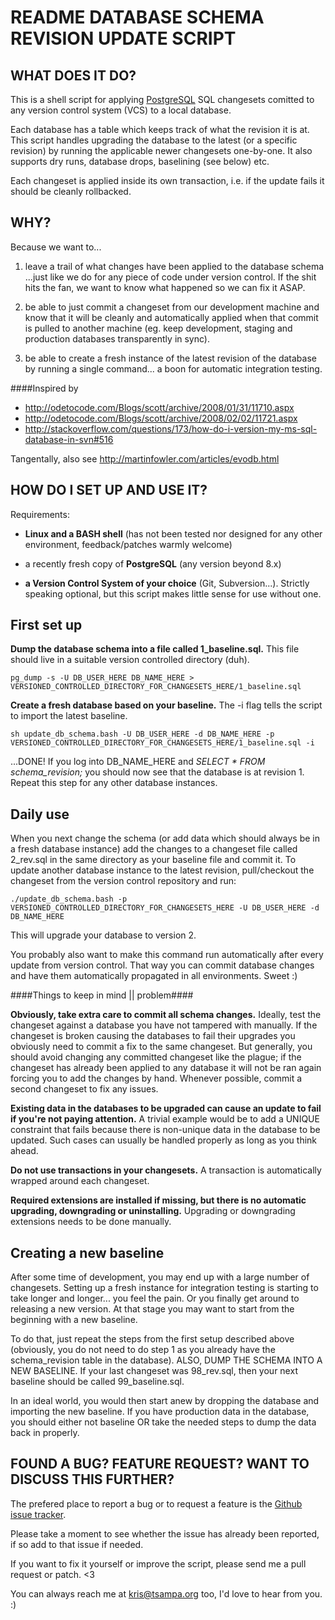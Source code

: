 README 
DATABASE SCHEMA REVISION UPDATE SCRIPT
======================================

WHAT DOES IT DO?
----------------

This is a shell script for applying [PostgreSQL](http://www.postgresql.org/) SQL
changesets comitted to any version control system (VCS) to a local database.

Each database has a table which keeps track of what the revision it is at. This
script handles upgrading the database to the latest (or a specific revision) by
running the applicable newer changesets one-by-one. It also supports dry runs,
database drops, baselining (see below) etc.

Each changeset is applied inside its own transaction, i.e. if the update fails
it should be cleanly rollbacked.



WHY?
----

Because we want to...

1. 	leave a trail of what changes have been applied to the database schema
	...just like we do for any piece of code under version control. If the 
	shit hits the fan, we want to know what happened so we can fix it ASAP.

2. 	be able to just commit a changeset from our development machine and know
	that it will be cleanly and automatically applied when that commit is 
	pulled to another machine (eg. keep development, staging and production 
	databases transparently in sync).

3. 	be able to create a fresh instance of the latest revision of the database 
	by running a single command... a boon for automatic integration testing.

####Inspired by

* <http://odetocode.com/Blogs/scott/archive/2008/01/31/11710.aspx>
* <http://odetocode.com/Blogs/scott/archive/2008/02/02/11721.aspx>
* <http://stackoverflow.com/questions/173/how-do-i-version-my-ms-sql-database-in-svn#516>

Tangentally, also see <http://martinfowler.com/articles/evodb.html>



HOW DO I SET UP AND USE IT?
---------------------------

Requirements:

* 	**Linux and a BASH shell** (has not been tested nor designed for any other
	environment, feedback/patches warmly welcome)

* 	a recently fresh copy of **PostgreSQL** (any version beyond 8.x)

* 	**a Version Control System of your choice** (Git, Subversion...). Strictly
	speaking optional, but this script makes little sense for use without one.


First set up
-------------

**Dump the database schema into a file called 1_baseline.sql.** This file
should live in a suitable version controlled directory (duh).

    pg_dump -s -U DB_USER_HERE DB_NAME_HERE > VERSIONED_CONTROLLED_DIRECTORY_FOR_CHANGESETS_HERE/1_baseline.sql


**Create a fresh database based on your baseline.** The -i flag tells the
script to import the latest baseline.

    sh update_db_schema.bash -U DB_USER_HERE -d DB_NAME_HERE -p VERSIONED_CONTROLLED_DIRECTORY_FOR_CHANGESETS_HERE/1_baseline.sql -i


...DONE! If you log into DB_NAME_HERE and *SELECT * FROM schema_revision;* you
should now see that the database is at revision 1. Repeat this step for any
other database instances.


Daily use
---------

When you next change the schema (or add data which should always be in a fresh
database instance) add the changes to a changeset file called 2_rev.sql in the
same directory as your baseline file and commit it. To update another database
instance to the latest revision, pull/checkout the changeset from the version
control repository and run:

    ./update_db_schema.bash -p VERSIONED_CONTROLLED_DIRECTORY_FOR_CHANGESETS_HERE -U DB_USER_HERE -d DB_NAME_HERE

This will upgrade your database to version 2.

You probably also want to make this command run automatically after every
update from version control. That way you can commit database changes and have
them automatically propagated in all environments. Sweet :)

####Things to keep in mind || problem####

**Obviously, take extra care to commit all schema changes.** Ideally, test the
changeset against a database you have not tampered with manually. If the
changeset is broken causing the databases to fail their upgrades you obviously
need to commit a fix to the same changeset. But generally, you should avoid
changing any committed changeset like the plague; if the changeset has already
been applied to any database it will not be ran again forcing you to add the
changes by hand. Whenever possible, commit a second changeset to fix any
issues. 

**Existing data in the databases to be upgraded can cause an update to fail if
you're not paying attention.** A trivial example would be to add a UNIQUE
constraint that fails because there is non-unique data in the database to be
updated. Such cases can usually be handled properly as long as you think ahead.

**Do not use transactions in your changesets.** A transaction is automatically
wrapped around each changeset.

**Required extensions are installed if missing, but there is no automatic
upgrading, downgrading or uninstalling.** Upgrading or downgrading extensions
needs to be done manually.

Creating a new baseline
------------------------

After some time of development, you may end up with a large number of
changesets. Setting up a fresh instance for integration testing is starting to
take longer and longer... you feel the pain. Or you finally get around to
releasing a new version. At that stage you may want to start from the beginning
with a new baseline.

To do that, just repeat the steps from the first setup described above
(obviously, you do not need to do step 1 as you already have the
schema_revision table in the database). ALSO, DUMP THE SCHEMA INTO A NEW
BASELINE. If your last changeset was 98_rev.sql, then your next baseline should
be called 99_baseline.sql.

In an ideal world, you would then start anew by dropping the database and
importing the new baseline. If you have production data in the database, you
should either not baseline OR take the needed steps to dump the data back in
properly.


FOUND A BUG? FEATURE REQUEST? WANT TO DISCUSS THIS FURTHER?
-----------------------------------------------------------

The prefered place to report a bug or to request a feature is the [Github issue
tracker](http://github.com/yak/virtualmeet-vcs-tools/issues).

Please take a moment to see whether the issue has already been reported, if so
add to that issue if needed.

If you want to fix it yourself or improve the script, please send me a pull
request or patch. <3

You can always reach me at <kris@tsampa.org> too, I'd love to hear from you. :)


